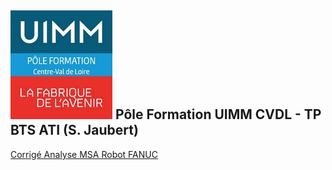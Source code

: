 ## ![Logo UIMM](logo_uimm_placeholder.jpg) Pôle Formation UIMM CVDL - TP BTS ATI (S. Jaubert) 

[Corrigé Analyse MSA Robot FANUC](https://sjaubert.github.io/TP_BTS_ATI/Corrige_Analyse_MSA.html?target=_blank)

